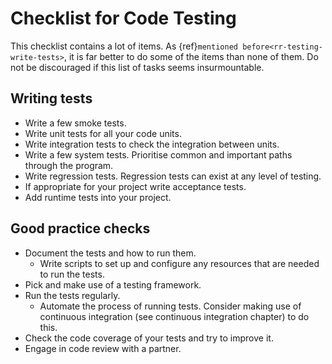 # Checklist for Code Testing

This checklist contains a lot of items.
As {ref}`mentioned before<rr-testing-write-tests>`, it is far better to do some of the items than none of them.
Do not be discouraged if this list of tasks seems insurmountable.

<a name="Writing_tests"></a>
## Writing tests

- Write a few smoke tests.
- Write unit tests for all your code units.
- Write integration tests to check the integration between units.
- Write a few system tests. Prioritise common and important paths through the program.
- Write regression tests. Regression tests can exist at any level of testing.
- If appropriate for your project write acceptance tests.
- Add runtime tests into your project.

<a name="Good_practice_checks"></a>
## Good practice checks

- Document the tests and how to run them.
  - Write scripts to set up and configure any resources that are needed to run the tests.
- Pick and make use of a testing framework.
- Run the tests regularly.
  - Automate the process of running tests. Consider making use of continuous integration (see continuous integration chapter) to do this.
- Check the code coverage of your tests and try to improve it.
- Engage in code review with a partner.
